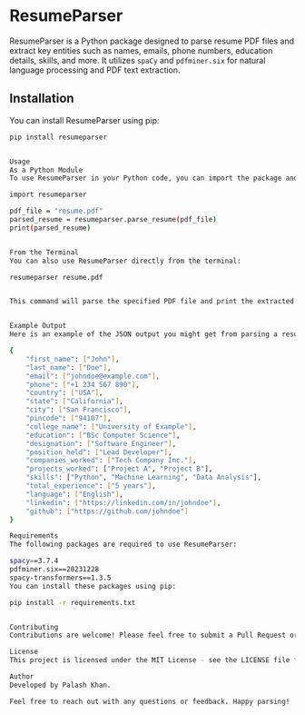 # ResumeParser

ResumeParser is a Python package designed to parse resume PDF files and extract key entities such as names, emails, phone numbers, education details, skills, and more. It utilizes `spaCy` and `pdfminer.six` for natural language processing and PDF text extraction.

## Installation

You can install ResumeParser using pip:

```bash
pip install resumeparser


Usage
As a Python Module
To use ResumeParser in your Python code, you can import the package and call the parse_resume function:

import resumeparser

pdf_file = "resume.pdf"
parsed_resume = resumeparser.parse_resume(pdf_file)
print(parsed_resume)


From the Terminal
You can also use ResumeParser directly from the terminal:

resumeparser resume.pdf


This command will parse the specified PDF file and print the extracted entities in JSON format.


Example Output
Here is an example of the JSON output you might get from parsing a resume:

{
    "first_name": ["John"],
    "last_name": ["Doe"],
    "email": ["johndoe@example.com"],
    "phone": ["+1 234 567 890"],
    "country": ["USA"],
    "state": ["California"],
    "city": ["San Francisco"],
    "pincode": ["94107"],
    "college_name": ["University of Example"],
    "education": ["BSc Computer Science"],
    "designation": ["Software Engineer"],
    "position_held": ["Lead Developer"],
    "companies_worked": ["Tech Company Inc."],
    "projects_worked": ["Project A", "Project B"],
    "skills": ["Python", "Machine Learning", "Data Analysis"],
    "total_experience": ["5 years"],
    "language": ["English"],
    "linkedin": ["https://linkedin.com/in/johndoe"],
    "github": ["https://github.com/johndoe"]
}

Requirements
The following packages are required to use ResumeParser:

spacy==3.7.4
pdfminer.six==20231228
spacy-transformers==1.3.5
You can install these packages using pip:

pip install -r requirements.txt


Contributing
Contributions are welcome! Please feel free to submit a Pull Request or open an issue on GitHub.

License
This project is licensed under the MIT License - see the LICENSE file for details.

Author
Developed by Palash Khan.

Feel free to reach out with any questions or feedback. Happy parsing!